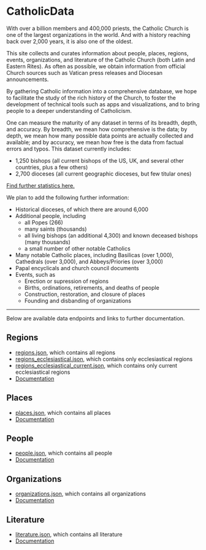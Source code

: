 # CatholicData

With over a billion members and 400,000 priests, the Catholic Church is one of the largest organizations in the world. And with a history reaching back over 2,000 years, it is also one of the oldest.

This site collects and curates information about people, places, regions, events, organizations, and literature of the Catholic Church (both Latin and Eastern Rites). As often as possible, we obtain information from official Church sources such as Vatican press releases and Diocesan announcements.

By gathering Catholic information into a comprehensive database, we hope to facilitate the study of the rich history of the Church, to foster the development of technical tools such as apps and visualizations, and to bring people to a deeper understanding of Catholicism.

One can measure the maturity of any dataset in terms of its breadth, depth, and accuracy. By breadth, we mean how comprehensive is the data; by depth, we mean how many possible data points are actually collected and available; and by accuracy, we mean how free is the data from factual errors and typos. This dataset currently includes:
* 1,250 bishops (all current bishops of the US, UK, and several other countries, plus a few others)
* 2,700 dioceses (all current geographic dioceses, but few titular ones)

[Find further statistics here.](/statistics.html)

We plan to add the following further information:
* Historical dioceses, of which there are around 6,000
* Additional people, including
    * all Popes (266)
    * many saints (thousands)
    * all living bishops (an additional 4,300) and known deceased bishops (many thousands)
    * a small number of other notable Catholics
* Many notable Catholic places, including Basilicas (over 1,000), Cathedrals (over 3,000), and Abbeys/Priories (over 3,000)
* Papal encyclicals and church council documents
* Events, such as
    * Erection or supression of regions
    * Births, ordinations, retirements, and deaths of people
    * Construction, restoration, and closure of places
    * Founding and disbanding of organizations

-----
Below are available data endpoints and links to further documentation.

## Regions
* [regions.json](/regions.json), which contains all regions
* [regions_ecclesiastical.json](/regions_ecclesiastical.json), which contains only ecclesiastical regions
* [regions_ecclesiastical_current.json](/regions_ecclesiastical_current.json), which contains only current ecclesiastical regions
* [Documentation](/regions.html)

## Places
* [places.json](/places.json), which contains all places
* [Documentation](/places.html)

## People
* [people.json](/people.json), which contains all people
* [Documentation](/people.html)

## Organizations
* [organizations.json](/organizations.json), which contains all organizations
* [Documentation](/organizations.html)

## Literature
* [literature.json](/literature.json), which contains all literature
* [Documentation](/literature.html)
